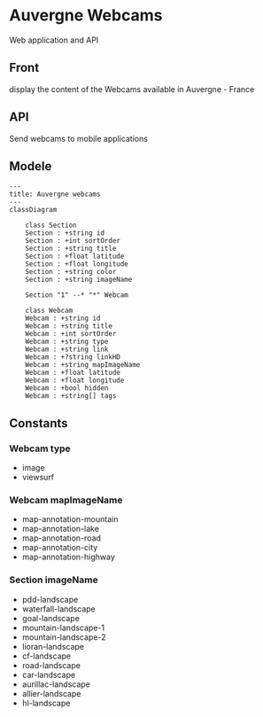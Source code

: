 # Auvergne Webcams

Web application and API

## Front 

display the content of the Webcams available in Auvergne - France

## API 

Send webcams to mobile applications

## Modele

```mermaid
---
title: Auvergne webcams
---
classDiagram
    
    class Section
    Section : +string id
    Section : +int sortOrder
    Section : +string title
    Section : +float latitude
    Section : +float longitude
    Section : +string color
    Section : +string imageName
        
    Section "1" --* "*" Webcam
    
    class Webcam
    Webcam : +string id
    Webcam : +string title
    Webcam : +int sortOrder
    Webcam : +string type
    Webcam : +string link
    Webcam : +?string linkHD
    Webcam : +string mapImageName
    Webcam : +float latitude
    Webcam : +float longitude
    Webcam : +bool hidden
    Webcam : +string[] tags
```

## Constants

### Webcam type
- image
- viewsurf

### Webcam mapImageName
- map-annotation-mountain
- map-annotation-lake
- map-annotation-road
- map-annotation-city
- map-annotation-highway

### Section imageName
- pdd-landscape
- waterfall-landscape
- goal-landscape
- mountain-landscape-1
- mountain-landscape-2
- lioran-landscape
- cf-landscape
- road-landscape
- car-landscape
- aurillac-landscape
- allier-landscape
- hl-landscape
